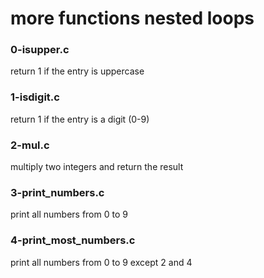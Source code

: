 # more functions nested loops

### 0-isupper.c
return 1 if the entry is uppercase

### 1-isdigit.c
return 1 if the entry is a digit (0-9)

### 2-mul.c
multiply two integers and return the result

### 3-print_numbers.c
print all numbers from 0 to 9

### 4-print_most_numbers.c
print all numbers from 0 to 9 except 2 and 4
